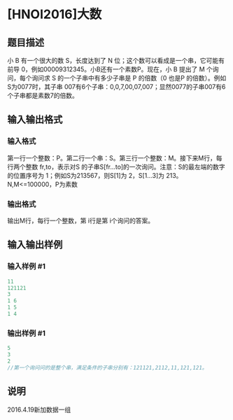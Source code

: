 # [HNOI2016]大数

## 题目描述

小 B 有一个很大的数 S，长度达到了 N 位；这个数可以看成是一个串，它可能有前导 0，例如00009312345。小B还有一个素数P。现在，小 B 提出了 M 个询问，每个询问求 S 的一个子串中有多少子串是 P 的倍数（0 也是P 的倍数）。例如 S为0077时，其子串 007有6个子串：0,0,7,00,07,007；显然0077的子串007有6个子串都是素数7的倍数。

## 输入输出格式

### 输入格式

第一行一个整数：P。第二行一个串：S。第三行一个整数：M。接下来M行，每行两个整数 fr,to，表示对S 的子串S[fr...to]的一次询问。注意：S的最左端的数字的位置序号为 1；例如S为213567，则S[1]为 2，S[1...3]为 213。N,M<=100000，P为素数

### 输出格式

输出M行，每行一个整数，第 i行是第 i个询问的答案。

## 输入输出样例

### 输入样例 #1

```cpp
11
121121
3
1 6
1 5
1 4
```


### 输出样例 #1

```cpp
5
3
2
//第一个询问问的是整个串，满足条件的子串分别有：121121,2112,11,121,121。
```


## 说明

2016.4.19新加数据一组

